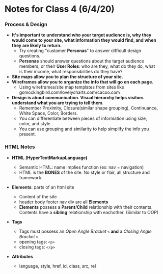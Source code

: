 # Notes for Class 4 (6/4/20)
### Process & Design

+ **It's important to understand who your target audience is, why they would come to your site, what information they would find, and when they are likely to return.**
  - Try creating "customer **Personas**" to answer difficult design questions.
  - **Personas** should answer questions about the target audience members, or their **User Roles**: who are they, what do they do, what is their income, what responsibilities do they have?
+ **Site maps allow you to plan the structure of your site.**  
+ **Wireframes allow you to organize the info that will go on each page.**
  - Using wireframes/site map templates from sites like gomockingbird.com/lovelycharts.com/cacoo.com
+ **Design is about communication. Visual hierarchy helps visitors understand what you are trying to tell them.**
  - Remember Proximity, Closure(similar shape grouping), Continuance, White Space, Color, Borders.
  - You can differentiate between pieces of information using size, color, and style.
  - You can use grouping and similarity to help simplify the info you present.
  
### HTML Notes
+ **HTML (HyperTextMarkupLanguage)**
  - Semantic HTML: name implies function (ex: nav = navigation)
  - HTML is the **BONES** of the site. No style or flair, all structure and framework.
 +  **Elements**: parts of an html site
    - Content of the site
    - header body footer nav div are all **Elements**
    - **Elements** possess a **Parent**/**Child** relationship with their contents. Contents have a **sibling** relationship with eachother. (Similar to OOP)
  + **Tags**
    - Tags must possess an *Open Angle Bracket* `<` **and** a *Closing Angle Bracket* `>`
    - opening tags: `<p>`
    - closing tags: `</p>`
    
  + **Attributes**
    - language, style, href, id, class, src, rel
